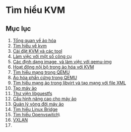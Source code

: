 # Tìm hiểu KVM

## Mục lục
1. [Tổng quan về ảo hóa](./docs/01.tongquan-aohoa.md)
2. [Tìm hiểu về kvm](./docs/02.tim-hieu-KVM.md)
3. [Cài đặt KVM và các tool](./docs/03.Install-KVM.md)
4. [Làm việc với một số công cụ](./docs/04.Workwithtool.md)
5. [Các định dạng image, và làm việc với qemu-img](./docs/05.Image-format.md)
6. [Hoạt động nội bộ trong ảo hóa với KVM](./docs/06.KVM-internals.md)
7. [Tìm hiểu mạng trong QEMU](./docs/07.QEMU_network.md)
8. [Ảo hóa phần cứng trong QEMU](./docs/08.Hardware-emulate.md)
9. [Tìm hiểu mạng ảo trong libvirt và tạo mạng với file XML](./docs/09.Libvirt-network.md)
10. [Tạo máy ảo](./docs/10.Create-Guest.md)
11. [Thư viện libguestfs](./docs/11.libguestfs.md)
12. [Cấu hình nâng cao cho máy ảo](./docs/12.Advance-option.md)
13. [Quản lý vòng đời máy ảo](./docs/13.VM-Lifecycle-mgmt.md)
14. [Tìm hiểu Linux Bridge](./docs/14.Linux-Bridge.md)
15. [Tìm hiểu Openvswitch](./docs/15.Open-vSwitch.md)\
16. [VXLAN](./docs/16.VXLAN.md)
17. 